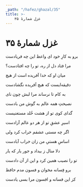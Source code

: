 ```yaml
---
_path: "/hafez/ghazal/35"
title: >-
    غزل شمارهٔ ۳۵
---
```

# غزل شمارهٔ ۳۵

<div class="b" id="bn1"><div class="m1"><p>برو به کارِ خود ای واعظ این چه فریادست</p></div>
<div class="m2"><p>مرا فتاد دل از ره، تو را چه افتادست؟</p></div></div>
<div class="b" id="bn2"><div class="m1"><p>میان او که خدا آفریده است از هیچ</p></div>
<div class="m2"><p>دقیقه‌ایست که هیچ آفریده نگشادست</p></div></div>
<div class="b" id="bn3"><div class="m1"><p>به کام تا نرساند مرا لبش چون نای</p></div>
<div class="m2"><p>نصیحتِ همه عالم به گوش من بادست</p></div></div>
<div class="b" id="bn4"><div class="m1"><p>گدای کوی تو از هشت خُلد مستغنیست</p></div>
<div class="m2"><p>اسیرِ عشقِ تو از هر دو عالم آزادست</p></div></div>
<div class="b" id="bn5"><div class="m1"><p>اگر چه مستی عشقم خراب کرد ولی</p></div>
<div class="m2"><p>اساسِ هستیِ من زان خراب آبادست</p></div></div>
<div class="b" id="bn6"><div class="m1"><p>دلا منال ز بیداد و جور یار که یار</p></div>
<div class="m2"><p>تو را نصیب همین کرد و این از آن دادست</p></div></div>
<div class="b" id="bn7"><div class="m1"><p>برو فِسانه مخوان و فسون مدم حافظ</p></div>
<div class="m2"><p>کز این فسانه و افسون مرا بسی یادست</p></div></div>
